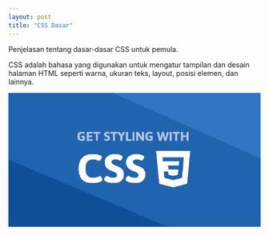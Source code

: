 ```yaml
---
layout: post
title: "CSS Dasar"
---
```


Penjelasan tentang dasar-dasar CSS untuk pemula.

CSS adalah bahasa yang digunakan untuk mengatur tampilan dan desain halaman HTML seperti warna, ukuran teks, layout, posisi elemen, dan lainnya.

![CSS Dasar](/assets/image/gambar3.jpg)
